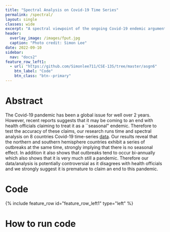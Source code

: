 ```yaml
---
title: "Spectral Analysis on Covid-19 Time Series"
permalink: /spectral/
layout: single
classes: wide
excerpt: "A spectral viewpoint of the ongoing Covid-19 endemic argument"
header:
  overlay_image: /images/fput.jpg
  caption: "Photo credit: Simon Lee"
date: 2022-09-10
sidebar:
  nav: "docs2"
feature_row_left1:
  - url: "https://github.com/Simonlee711/CSE-13S/tree/master/asgn6"
    btn_label: "Code"
    btn_class: "btn--primary"
---
```


# Abstract 

  The Covid-19 pandemic has been a global issue for well over 2 years. However, recent reports suggests that it may be coming to an end with health officials claiming to treat it as a ``seasonal" endemic. Therefore to test the accuracy of these claims, our research runs time and spectral analysis on 8 countries Covid-19 time-series [data](https://github.com/datasets/covid-19/blob/main/data/time-series-19-covid-combined.csv). Our results reveal that the northern and southern hemisphere countries exhibit a series of outbreaks at the same time, strongly implying that there is no seasonal effect. In addition it also shows that outbreaks tend to occur bi-annually which also shows that it is very much still a pandemic. Therefore our data/analysis is potentially controversial as it disagrees with health officials and we strongly suggest it is premature to claim an end to this pandemic. 

# Code

{% include feature_row id="feature_row_left1" type="left" %}

# How to run code